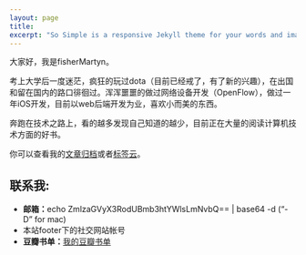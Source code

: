 ```yaml
---
layout: page
title: 
excerpt: "So Simple is a responsive Jekyll theme for your words and images."
---
```


大家好，我是fisherMartyn。

考上大学后一度迷茫，疯狂的玩过dota（目前已经戒了，有了新的兴趣），在出国和留在国内的路口徘徊过。浑浑噩噩的做过网络设备开发（OpenFlow），做过一年iOS开发，目前以web后端开发为业，喜欢小而美的东西。

奔跑在技术之路上，看的越多发现自己知道的越少，目前正在大量的阅读计算机技术方面的好书。

你可以查看我的[文章归档](/blog/)或者[标签云](/tags/)。

## 联系我:

* <strong>邮箱：</strong>echo ZmlzaGVyX3RodUBmb3htYWlsLmNvbQ== \| base64 -d  (“-D” for mac)
* 本站footer下的社交网站帐号
* <strong>豆瓣书单：</strong>[我的豆瓣书单](http://book.douban.com/people/fishermartyn/)

